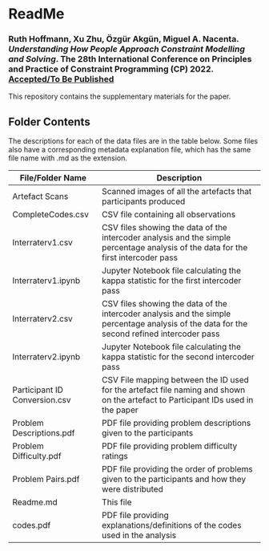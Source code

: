# ReadMe

### Ruth Hoffmann, Xu Zhu, Özgür Akgün, Miguel A. Nacenta. *Understanding How People Approach Constraint Modelling and Solving*. The 28th International Conference on Principles and Practice of Constraint Programming (CP) 2022. [Accepted/To Be Published](https://cp2022.a4cp.org/accepted_papers.html)

This repository contains the supplementary materials for the paper.

## Folder Contents

The descriptions for each of the data files are in the table below. Some files also have a corresponding metadata explanation file, which has the same file name with .md as the extension.

| File/Folder Name | Description |
| ---------------- | ----------- |
| Artefact Scans | Scanned images of all the artefacts that participants produced |
| CompleteCodes.csv | CSV file containing all observations |
| Interraterv1.csv | CSV files showing the data of the intercoder analysis and the simple percentage analysis of the data for the first intercoder pass |
| Interraterv1.ipynb | Jupyter Notebook file calculating the kappa statistic for the first intercoder pass |
| Interraterv2.csv | CSV files showing the data of the intercoder analysis and the simple percentage analysis of the data for the second refined intercoder pass|
| Interraterv2.ipynb | Jupyter Notebook file calculating the kappa statistic for the second intercoder pass |
| Participant ID Conversion.csv | CSV File mapping between the ID used for the artefact file naming and shown on the artefact to Participant IDs used in the paper |
| Problem Descriptions.pdf | PDF file providing problem descriptions given to the participants |
| Problem Difficulty.pdf | PDF file providing problem difficulty ratings |
| Problem Pairs.pdf | PDF file providing the order of problems given to the participants and how they were distributed |
| Readme.md | This file |
| codes.pdf | PDF file providing explanations/definitions of the codes used in the analysis |

